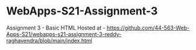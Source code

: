 # WebApps-S21-Assignment-3
Assignment 3 - Basic HTML
Hosted at - https://github.com/44-563-Web-Apps-S21/webapps-s21-assignment-3-reddy-raghavendra/blob/main/index.html
